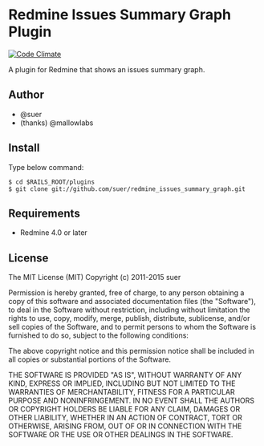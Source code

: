Redmine Issues Summary Graph Plugin
==============================

[![Code Climate](https://codeclimate.com/github/suer/redmine_issues_summary_graph.png)](https://codeclimate.com/github/suer/redmine_issues_summary_graph)

A plugin for Redmine that shows an issues summary graph.

Author
------------------------------
* @suer
* (thanks) @mallowlabs

Install
------------------------------
Type below command:

    $ cd $RAILS_ROOT/plugins
    $ git clone git://github.com/suer/redmine_issues_summary_graph.git

Requirements
------------------------------
* Redmine 4.0 or later

License
------------------------------
The MIT License (MIT)
Copyright (c) 2011-2015 suer

Permission is hereby granted, free of charge, to any person obtaining a copy of this software and associated documentation files (the "Software"), to deal in the Software without restriction, including without limitation the rights to use, copy, modify, merge, publish, distribute, sublicense, and/or sell copies of the Software, and to permit persons to whom the Software is furnished to do so, subject to the following conditions:

The above copyright notice and this permission notice shall be included in all copies or substantial portions of the Software.

THE SOFTWARE IS PROVIDED "AS IS", WITHOUT WARRANTY OF ANY KIND, EXPRESS OR IMPLIED, INCLUDING BUT NOT LIMITED TO THE WARRANTIES OF MERCHANTABILITY, FITNESS FOR A PARTICULAR PURPOSE AND NONINFRINGEMENT. IN NO EVENT SHALL THE AUTHORS OR COPYRIGHT HOLDERS BE LIABLE FOR ANY CLAIM, DAMAGES OR OTHER LIABILITY, WHETHER IN AN ACTION OF CONTRACT, TORT OR OTHERWISE, ARISING FROM, OUT OF OR IN CONNECTION WITH THE SOFTWARE OR THE USE OR OTHER DEALINGS IN THE SOFTWARE.

